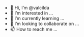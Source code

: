 - 👋 Hi, I’m @valcilda
- 👀 I’m interested in ...
- 🌱 I’m currently learning ...
- 💞️ I’m looking to collaborate on ...
- 📫 How to reach me ...

<!---
valcilda/valcilda is a ✨ special ✨ repository because its `README.md` (this file) appears on your GitHub profile.
You can click the Preview link to take a look at your changes.
--->
